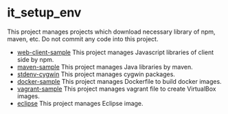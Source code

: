 # it_setup_env
This project manages projects which download necessary library of npm, maven, etc. Do not commit any code into this project.

+ [web-client-sample](web-client-sample/README.md) This project manages Javascript libraries of client side by npm.
+ [maven-sample](maven-sample/README.md)  This project manages Java libraries by maven.
+ [stdenv-cygwin](../stdenv-cygwin/README.md) This project manages cygwin packages.
+ [docker-sample](docker-sample/README.md) This project manages Dockerfile to build docker images.
+ [vagrant-sample](vagrant-sample/README.md) This project manages vagrant file to create VirtualBox images.
+ [eclipse](../stdenv_eclipse/README.md) This project manages Eclipse image.
